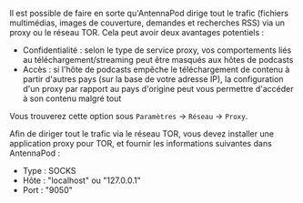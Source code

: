 Il est possible de faire en sorte qu'AntennaPod dirige tout le trafic (fichiers multimédias, images de couverture, demandes et recherches RSS) via un proxy ou le réseau TOR. Cela peut avoir deux avantages potentiels :

- Confidentialité : selon le type de service proxy, vos comportements liés au téléchargement/streaming peut être masqués aux hôtes de podcasts
- Accès : si l'hôte de podcasts empêche le téléchargement de contenu à partir d'autres pays (sur la base de votre adresse IP), la configuration d'un proxy par rapport au pays d'origine peut vous permettre d'accéder à son contenu malgré tout

Vous trouverez cette option sous `Paramètres` → `Réseau` → `Proxy`.

Afin de diriger tout le trafic via le réseau TOR, vous devez installer une application proxy pour TOR, et fournir les informations suivantes dans AntennaPod :

- Type : SOCKS
- Hôte : "localhost" ou "127.0.0.1"
- Port : "9050"
